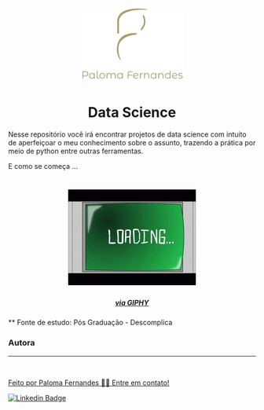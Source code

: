 <h1 align="center">
<img src="https://raw.githubusercontent.com/palomafersants/dataviz/main/imagens/paloma.png"/>
</h1>


<h1 align="center">Data Science</h1>


Nesse repositório você irá encontrar projetos de data science com intuito de aperfeiçoar o meu conhecimento sobre o assunto, trazendo a prática por meio de python entre outras ferramentas.

E como se começa ...

<h1 align="center">
<img src="https://github.com/palomafersants/datascience/blob/main/image/Loading_data.gif"/>
</h1>
<h5 align="center">
  <a href="https://giphy.com/gifs/z1GQ9t8FxipnG">via GIPHY</a>
</h5>

** Fonte de estudo: Pós Graduação - Descomplica


### Autora
---

<a href="https://www.linkedin.com/in/paloma-fernandes-santos-8a4465117/">
 <img style="border-radius: 50%;" src="https://avatars.githubusercontent.com/u/93602231?s=400&u=08d8ca7099ab19dbc452308e813e7a8957898ad1&v=4" width="100px;" alt=""/>
 <br />

Feito por Paloma Fernandes 👋🏽 Entre em contato!
  
  
[![Linkedin Badge](https://img.shields.io/badge/-Paloma-blue?style=flat-square&logo=Linkedin&logoColor=white&link=https://www.linkedin.com/in/paloma-fernandes-santos-8a4465117/)](https://www.linkedin.com/in/paloma-fernandes-santos-8a4465117/)

